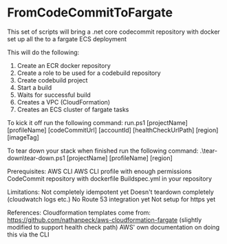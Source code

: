 # FromCodeCommitToFargate
This set of scripts will bring a .net core codecommit repository with docker set up all the to a fargate ECS deployment

This will do the following:
1. Create an ECR docker repository
2. Create a role to be used for a codebuild repository
3. Create codebuild project
4. Start a build
5. Waits for successful build
6. Creates a VPC (CloudFormation)
7. Creates an ECS cluster of fargate tasks

To kick it off run the following command:
run.ps1 [projectName] [profileName] [codeCommitUrl] [accountId] [healthCheckUrlPath] [region] [imageTag]

To tear down your stack when finished run the following command:
.\tear-down\tear-down.ps1 [projectName] [profileName] [region]

Prerequisites:
AWS CLI
AWS CLI profile with enough permissions
CodeCommit repository with dockerfile
Buildspec.yml in your repository

Limitations:
Not completely idempotent yet
Doesn't teardown completely (cloudwatch logs etc.)
No Route 53 integration yet
Not setup for https yet

References:
Cloudformation templates come from: https://github.com/nathanpeck/aws-cloudformation-fargate (slightly modified to support health check path)
AWS' own documentation on doing this via the CLI
